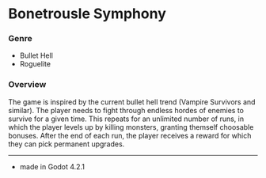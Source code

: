 # Bonetrousle Symphony

### Genre
- Bullet Hell
- Roguelite

### Overview
The game is inspired by the current bullet hell trend (Vampire Survivors and similar). The player needs to fight through endless hordes of enemies to survive for a given time. This repeats for an unlimited number of runs, in which the player levels up by killing monsters, granting themself choosable bonuses. After the end of each run, the player receives a reward for which they can pick permanent upgrades.

---
- made in Godot 4.2.1


